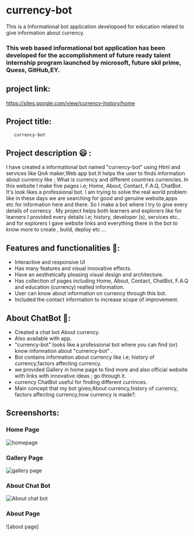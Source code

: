 # currency-bot
This is a Informational bot application developoed for education related to give information about currency.
### This web based informational bot application has been developed for the accomplishment of future ready talent internship program launched by microsoft, future skil prime, Quess, GitHub,EY.

## project link: 
   https://sites.google.com/view/currency-history/home
## Project title: 
       currency-bot
       
## Project description 😃 :      
I have created a informational bot named "currency-bot" using Html and services like QnA maker,Web app bot.It helps the user to finds information about currency like ; What is currency and different countries currencies. In this website I make five pages i.e; Home, About, Contact, F.A.Q, ChatBot. It's look likes a professional bot. I am trying to solve the real world problem like in these days we are searching for  good and genuine website,apps etc.for information here and there. So I make a bot where I try to give every details of currency . My project helps both learners and explorers like for learners I provided every details i.e; history, developer (s), services etc.. and for explorers I gave website links and everything there in the bot to know more to create , build, deploy etc ...                    

## Features and functionalities 🧐:
- Interactive and responsive UI
- Has many features and visual innovative effects.
- Have an aesthetically pleasing visual design and architecture.
- Has collection of pages including Home, About, Contact, ChatBot, F.A.Q and education (currency) realted information.
- User can know about information on currency through this bot.
- Included the contact information to increase scope of improvement.

## About ChatBot 💬: 
- Created a chat bot About currency.
- Also available with app.
- "currency-bot" looks like a professional bot where you can find (or) know information about "currency-bot" .
- Bot contains information about currency like i.e; history of currency,factors affecting currency.
- we provided Gallery in home page to find more and also official website with links with innovative ideas ; go through it.
- currency ChatBot useful for finding different currinces.
- Main concept that my bot gives;About currency,history of currency, factors affecting currency,how currency is made?.

## Screenshorts:
### Home Page 
![homepage](https://user-images.githubusercontent.com/113104912/193407117-961bf87c-b1c8-4e38-b05b-3368739a97d9.jpeg)

### Gallery Page
![gallery page]((https://user-images.githubusercontent.com/113104912/193407122-881bc4cb-2d71-4bc5-8ead-9f6344c82dcf.jpeg))

### About Chat Bot 
![About chat bot]((https://user-images.githubusercontent.com/113104912/193407124-d33c6f2b-bbe7-40a5-8433-9e17388f3026.jpeg))

### About Page
![about page] 


